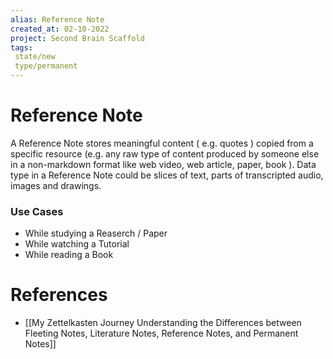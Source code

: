 ```yaml
---
alias: Reference Note
created_at: 02-10-2022
project: Second Brain Scaffold
tags: 
 state/new
 type/permanent
---
```


# Reference Note

A Reference Note stores meaningful content ( e.g. quotes ) copied from a specific resource (e.g. any raw type of content produced by someone else in a non-markdown format like web video, web article, paper, book ). Data type in a Reference Note could be slices of text, parts of transcripted audio, images and drawings.

### Use Cases
- While studying a Reaserch / Paper
- While watching a Tutorial
- While reading a Book

# References
- [[My Zettelkasten Journey Understanding the Differences between Fleeting Notes, Literature Notes, Reference Notes, and Permanent Notes]]